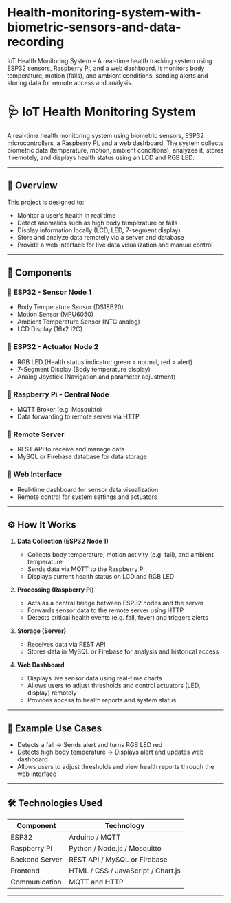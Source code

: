 # Health-monitoring-system-with-biometric-sensors-and-data-recording
IoT Health Monitoring System – A real-time health tracking system using ESP32 sensors, Raspberry Pi, and a web dashboard. It monitors body temperature, motion (falls), and ambient conditions, sending alerts and storing data for remote access and analysis.
 # 🩺 IoT Health Monitoring System

A real-time health monitoring system using biometric sensors, ESP32 microcontrollers, a Raspberry Pi, and a web dashboard. The system collects biometric data (temperature, motion, ambient conditions), analyzes it, stores it remotely, and displays health status using an LCD and RGB LED.

---

## 📌 Overview

This project is designed to:
- Monitor a user's health in real time
- Detect anomalies such as high body temperature or falls
- Display information locally (LCD, LED, 7-segment display)
- Store and analyze data remotely via a server and database
- Provide a web interface for live data visualization and manual control

---

## 🧰 Components

### 🔹 ESP32 - Sensor Node 1
- Body Temperature Sensor (DS18B20)
- Motion Sensor (MPU6050)
- Ambient Temperature Sensor (NTC analog)
- LCD Display (16x2 I2C)

### 🔹 ESP32 - Actuator Node 2
- RGB LED (Health status indicator: green = normal, red = alert)
- 7-Segment Display (Body temperature display)
- Analog Joystick (Navigation and parameter adjustment)

### 🔹 Raspberry Pi - Central Node
- MQTT Broker (e.g. Mosquitto)
- Data forwarding to remote server via HTTP

### 🔹 Remote Server
- REST API to receive and manage data
- MySQL or Firebase database for data storage

### 🔹 Web Interface
- Real-time dashboard for sensor data visualization
- Remote control for system settings and actuators

---

## ⚙️ How It Works

1. **Data Collection (ESP32 Node 1)**  
   - Collects body temperature, motion activity (e.g. fall), and ambient temperature  
   - Sends data via MQTT to the Raspberry Pi  
   - Displays current health status on LCD and RGB LED  

2. **Processing (Raspberry Pi)**  
   - Acts as a central bridge between ESP32 nodes and the server  
   - Forwards sensor data to the remote server using HTTP  
   - Detects critical health events (e.g. fall, fever) and triggers alerts  

3. **Storage (Server)**  
   - Receives data via REST API  
   - Stores data in MySQL or Firebase for analysis and historical access  

4. **Web Dashboard**  
   - Displays live sensor data using real-time charts  
   - Allows users to adjust thresholds and control actuators (LED, display) remotely  
   - Provides access to health reports and system status

---

## 🚨 Example Use Cases

- Detects a fall → Sends alert and turns RGB LED red  
- Detects high body temperature → Displays alert and updates web dashboard  
- Allows users to adjust thresholds and view health reports through the web interface

---

## 🛠 Technologies Used

| Component        | Technology                        |
|------------------|------------------------------------|
| ESP32            | Arduino / MQTT                     |
| Raspberry Pi     | Python / Node.js / Mosquitto       |
| Backend Server   | REST API / MySQL or Firebase       |
| Frontend         | HTML / CSS / JavaScript / Chart.js |
| Communication    | MQTT and HTTP                      |

---

